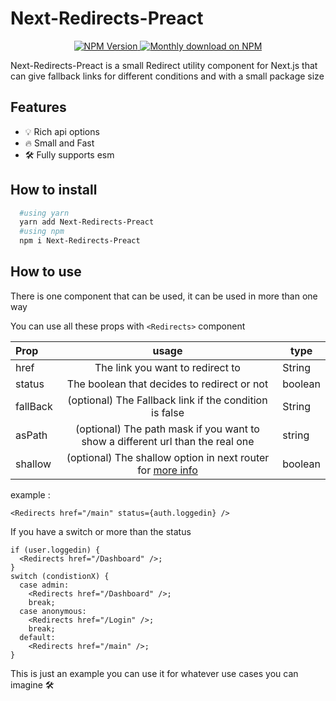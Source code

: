 # Next-Redirects-Preact

<p align="center">
  <a href="https://www.npmjs.org/package/next-redirects-preact">
    <img src="https://img.shields.io/npm/v/next-redirects-preact/latest.svg" alt="NPM Version" />
  </a>
  <a href="https://www.npmjs.org/package/next-redirects-preact">
    <img src="https://img.shields.io/npm/dm/next-redirects-preact.svg" alt="Monthly download on NPM" />
  </a>
</p>

Next-Redirects-Preact is a small Redirect utility component for Next.js that can give fallback links for different conditions and with a small package size

## Features

- 💡 Rich api options
- 🔥 Small and Fast
- 🛠 Fully supports esm

## How to install

```zsh
  #using yarn
  yarn add Next-Redirects-Preact
  #using npm
  npm i Next-Redirects-Preact
```

## How to use

There is one component that can be used, it can be used in more than one way

You can use all these props with `<Redirects>` component

| Prop     |                                                                usage                                                                | type                                                     |
| :------- | :---------------------------------------------------------------------------------------------------------------------------------: | -------------------------------------------------------- |
| href     |                                                  The link you want to redirect to                                                   | String                                                   |
| status   |                                             The boolean that decides to redirect or not                                             | boolean                                                  |
| fallBack |                                       (optional) The Fallback link if the condition is false                                        | String                                                   |
| asPath   |                           (optional) The path mask if you want to show a different url than the real one                            | string                                                   |
| shallow  |            (optional) The shallow option in next router for [more info](https://nextjs.org/docs/routing/shallow-routing)            | boolean                                                  |

example :

```tsx
<Redirects href="/main" status={auth.loggedin} />
```

If you have a switch or more than the status

```tsx
if (user.loggedin) {
  <Redirects href="/Dashboard" />;
}
switch (condistionX) {
  case admin:
    <Redirects href="/Dashboard" />;
    break;
  case anonymous:
    <Redirects href="/Login" />;
    break;
  default:
    <Redirects href="/main" />;
}
```

This is just an example you can use it for whatever use cases you can imagine 🛠
